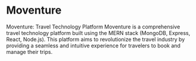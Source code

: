 # Moventure
Moventure: Travel Technology Platform  Moventure is a comprehensive travel technology platform built using the MERN stack (MongoDB, Express, React, Node.js). This platform aims to revolutionize the travel industry by providing a seamless and intuitive experience for travelers to book and manage their trips.
